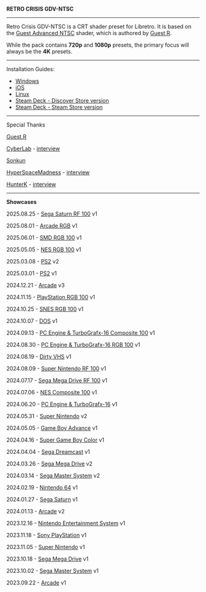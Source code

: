 **RETRO CRISIS GDV-NTSC**
___
Retro Crisis GDV-NTSC is a CRT shader preset for Libretro. It is based on the [Guest Advanced NTSC](https://forums.libretro.com/t/new-crt-shader-from-guest-crt-guest-advanced-updates/25444) shader, which is authored by [Guest R](https://forums.libretro.com/u/guest.r).

While the pack contains **720p** and **1080p** presets, the primary focus will always be the **4K** presets.
___
Installation Guides:
- [Windows](https://youtu.be/G42g23ONYsI)
- [iOS](https://youtu.be/2L3fgoabkq0)
- [Linux](https://youtu.be/R12PqZ8LSIY)
- [Steam Deck - Discover Store version](https://youtu.be/Bbr0a6b1qHI)
- [Steam Deck - Steam Store version](https://youtu.be/xKyZ6F7r-54)

___
Special Thanks

[Guest.R](https://forums.libretro.com/u/guest.r)

[CyberLab](https://forums.libretro.com/u/Cyber) - [interview](https://youtu.be/hu3mtPbfMTk)

[Sonkun](https://forums.libretro.com/u/sonkun) 

[HyperSpaceMadness](https://forums.libretro.com/u/HyperspaceMadness) - [interview](https://youtu.be/9jtpXtJbRps)

[HunterK](https://forums.libretro.com/u/hunterk) - [interview](https://youtu.be/BQqyJcrgAOg)
___
**Showcases**

2025.08.25 - [Sega Saturn RF 100](https://youtu.be/h4ZyHhUJvsA) v1

2025.08.01 - [Arcade RGB](https://youtu.be/ASX-ZGxLIFI) v1

2025.06.01 - [SMD RGB 100](https://youtu.be/6vsKERcpiBA) v1

2025.05.05 - [NES RGB 100](https://youtu.be/AH7hB71TuHc) v1

2025.03.08 - [PS2](https://youtu.be/aWdCJws9m8w) v2

2025.03.01 - [PS2](https://youtu.be/yMhFVJiiLiE) v1

2024.12.21 - [Arcade](https://youtu.be/QRTPr7GeVHQ) v3

2024.11.15 - [PlayStation RGB 100](https://youtu.be/cyktna9FF08) v1

2024.10.25 - [SNES RGB 100](https://youtu.be/36aEEHgL1m4) v1

2024.10.07 - [DOS](https://youtu.be/bK-JpvbqoEQ) v1

2024.09.13 - [PC Engine & TurboGrafx-16 Composite 100](https://youtu.be/ImM1uekoJGk) v1

2024.08.30 - [PC Engine & TurboGrafx-16 RGB 100](https://youtu.be/8BHVeXcPuU0) v1

2024.08.19 - [Dirty VHS](https://youtu.be/_yL135QNcBk) v1

2024.08.09 - [Super Nintendo RF 100](https://youtu.be/vMSLqVgcDvc) v1

2024.07.17 - [Sega Mega Drive RF 100](https://youtu.be/2_tv6p33RFE) v1

2024.07.06 - [NES Composite 100](https://youtu.be/UcGNBYq6j3M) v1

2024.06.20 - [PC Engine & TurboGrafx-16](https://youtu.be/hpiNKI8lRaY) v1

2024.05.31 - [Super Nintendo](https://youtu.be/edZ3drLP3yU) v2

2024.05.05 - [Game Boy Advance](https://youtu.be/Yd_TqCT70sY) v1

2024.04.16 - [Super Game Boy Color](https://youtu.be/Jjck_-w04Gs) v1

2024.04.04 - [Sega Dreamcast](https://youtu.be/DUSEw8m0iXE) v1

2024.03.26 - [Sega Mega Drive](https://youtu.be/S6x0-TWwEsM) v2

2024.03.14 - [Sega Master System](https://youtu.be/KAc2EOeN_fU) v2

2024.02.19 - [Nintendo 64](https://youtu.be/w4gtlKrMvBk) v1

2024.01.27 - [Sega Saturn](https://youtu.be/hVYVkhhDAyQ) v1

2024.01.13 - [Arcade](https://youtu.be/nerQXmfpvlo) v2

2023.12.16 - [Nintendo Entertainment System](https://youtu.be/hLkuCar5Byk) v1

2023.11.18 - [Sony PlayStation](https://youtu.be/_oM1SCv48-E) v1

2023.11.05 - [Super Nintendo](https://youtu.be/qITkj12QNjo) v1

2023.10.18 - [Sega Mega Drive](https://youtu.be/pd75fzm7sBc) v1

2023.10.02 - [Sega Master System](https://youtu.be/sF7n8w9Jx-U) v1

2023.09.22 - [Arcade](https://youtu.be/G42g23ONYsI) v1
